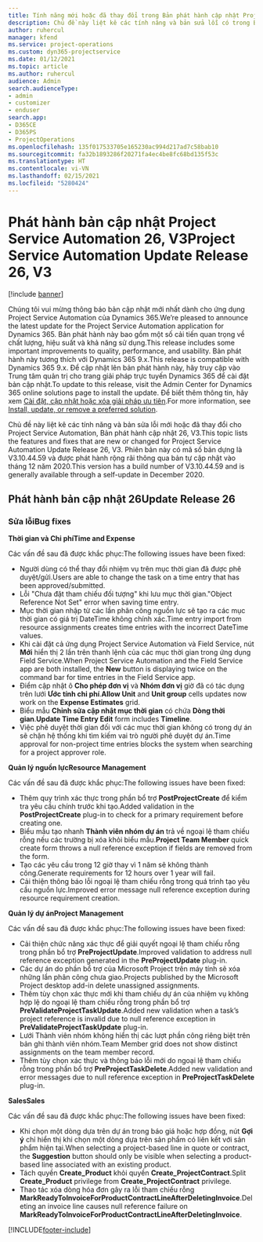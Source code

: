 ```yaml
---
title: Tính năng mới hoặc đã thay đổi trong Bản phát hành cập nhật Project Service Automation 26, V3
description: Chủ đề này liệt kê các tính năng và bản sửa lỗi có trong Bản phát hành cập nhật Project Service Automation 26, V3.
author: ruhercul
manager: kfend
ms.service: project-operations
ms.custom: dyn365-projectservice
ms.date: 01/12/2021
ms.topic: article
ms.author: ruhercul
audience: Admin
search.audienceType:
- admin
- customizer
- enduser
search.app:
- D365CE
- D365PS
- ProjectOperations
ms.openlocfilehash: 135f017533705e165230ac994d217ad7c58bab10
ms.sourcegitcommit: fa32b1893286f20271fa4ec4be8fc68bd135f53c
ms.translationtype: HT
ms.contentlocale: vi-VN
ms.lasthandoff: 02/15/2021
ms.locfileid: "5280424"
---
```

# <a name="project-service-automation-update-release-26-v3"></a><span data-ttu-id="edea4-103">Phát hành bản cập nhật Project Service Automation 26, V3</span><span class="sxs-lookup"><span data-stu-id="edea4-103">Project Service Automation Update Release 26, V3</span></span>

[!include [banner](../includes/psa-now-project-operations.md)]

<span data-ttu-id="edea4-104">Chúng tôi vui mừng thông báo bản cập nhật mới nhất dành cho ứng dụng Project Service Automation của Dynamics 365.</span><span class="sxs-lookup"><span data-stu-id="edea4-104">We’re pleased to announce the latest update for the Project Service Automation application for Dynamics 365.</span></span> <span data-ttu-id="edea4-105">Bản phát hành này bao gồm một số cải tiến quan trọng về chất lượng, hiệu suất và khả năng sử dụng.</span><span class="sxs-lookup"><span data-stu-id="edea4-105">This release includes some important improvements to quality, performance, and usability.</span></span> <span data-ttu-id="edea4-106">Bản phát hành này tương thích với Dynamics 365 9.x.</span><span class="sxs-lookup"><span data-stu-id="edea4-106">This release is compatible with Dynamics 365 9.x.</span></span> <span data-ttu-id="edea4-107">Để cập nhật lên bản phát hành này, hãy truy cập vào Trung tâm quản trị cho trang giải pháp trực tuyến Dynamics 365 để cài đặt bản cập nhật.</span><span class="sxs-lookup"><span data-stu-id="edea4-107">To update to this release, visit the Admin Center for Dynamics 365 online solutions page to install the update.</span></span> <span data-ttu-id="edea4-108">Để biết thêm thông tin, hãy xem [Cài đặt, cập nhật hoặc xóa giải pháp ưu tiên](https://docs.microsoft.com/power-platform/admin/install-remove-preferred-solution).</span><span class="sxs-lookup"><span data-stu-id="edea4-108">For more information, see [Install, update, or remove a preferred solution](https://docs.microsoft.com/power-platform/admin/install-remove-preferred-solution).</span></span>

<span data-ttu-id="edea4-109">Chủ đề này liệt kê các tính năng và bản sửa lỗi mới hoặc đã thay đổi cho Project Service Automation, Bản phát hành cập nhật 26, V3.</span><span class="sxs-lookup"><span data-stu-id="edea4-109">This topic lists the features and fixes that are new or changed for Project Service Automation Update Release 26, V3.</span></span> <span data-ttu-id="edea4-110">Phiên bản này có mã số bản dựng là V3.10.44.59 và được phát hành rộng rãi thông qua bản tự cập nhật vào tháng 12 năm 2020.</span><span class="sxs-lookup"><span data-stu-id="edea4-110">This version has a build number of V3.10.44.59 and is generally available through a self-update in December 2020.</span></span>

## <a name="update-release-26"></a><span data-ttu-id="edea4-111">Phát hành bản cập nhật 26</span><span class="sxs-lookup"><span data-stu-id="edea4-111">Update Release 26</span></span>

### <a name="bug-fixes"></a><span data-ttu-id="edea4-112">Sửa lỗi</span><span class="sxs-lookup"><span data-stu-id="edea4-112">Bug fixes</span></span>

<span data-ttu-id="edea4-113">**Thời gian và Chi phí**</span><span class="sxs-lookup"><span data-stu-id="edea4-113">**Time and Expense**</span></span>

<span data-ttu-id="edea4-114">Các vấn đề sau đã được khắc phục:</span><span class="sxs-lookup"><span data-stu-id="edea4-114">The following issues have been fixed:</span></span>

- <span data-ttu-id="edea4-115">Người dùng có thể thay đổi nhiệm vụ trên mục thời gian đã được phê duyệt/gửi.</span><span class="sxs-lookup"><span data-stu-id="edea4-115">Users are able to change the task on a time entry that has been approved/submitted.</span></span>
- <span data-ttu-id="edea4-116">Lỗi "Chưa đặt tham chiếu đối tượng" khi lưu mục thời gian.</span><span class="sxs-lookup"><span data-stu-id="edea4-116">"Object Reference Not Set" error when saving time entry.</span></span>
- <span data-ttu-id="edea4-117">Mục thời gian nhập từ các lần phân công nguồn lực sẽ tạo ra các mục thời gian có giá trị DateTime không chính xác.</span><span class="sxs-lookup"><span data-stu-id="edea4-117">Time entry import from resource assignments creates time entries with the incorrect DateTime values.</span></span>
- <span data-ttu-id="edea4-118">Khi cài đặt cả ứng dụng Project Service Automation và Field Service, nút **Mới** hiển thị 2 lần trên thanh lệnh của các mục thời gian trong ứng dụng Field Service.</span><span class="sxs-lookup"><span data-stu-id="edea4-118">When Project Service Automation and the Field Service app are both installed, the **New** button is displaying twice on the command bar for time entries in the Field Service app.</span></span>
- <span data-ttu-id="edea4-119">Điểm cập nhật ô **Cho phép đơn vị** và **Nhóm đơn vị** giờ đã có tác dụng trên lưới **Ước tính chi phí**.</span><span class="sxs-lookup"><span data-stu-id="edea4-119">**Allow Unit** and **Unit group** cells updates now work on the **Expense Estimates** grid.</span></span>
- <span data-ttu-id="edea4-120">Biểu mẫu **Chỉnh sửa cập nhật mục thời gian** có chứa **Dòng thời gian**.</span><span class="sxs-lookup"><span data-stu-id="edea4-120">**Update Time Entry Edit** form includes **Timeline**.</span></span>
- <span data-ttu-id="edea4-121">Việc phê duyệt thời gian đối với các mục thời gian không có trong dự án sẽ chặn hệ thống khi tìm kiếm vai trò người phê duyệt dự án.</span><span class="sxs-lookup"><span data-stu-id="edea4-121">Time approval for non-project time entries blocks the system when searching for a project approver role.</span></span>

<span data-ttu-id="edea4-122">**Quản lý nguồn lực**</span><span class="sxs-lookup"><span data-stu-id="edea4-122">**Resource Management**</span></span>

<span data-ttu-id="edea4-123">Các vấn đề sau đã được khắc phục:</span><span class="sxs-lookup"><span data-stu-id="edea4-123">The following issues have been fixed:</span></span>

- <span data-ttu-id="edea4-124">Thêm quy trình xác thực trong phần bổ trợ **PostProjectCreate** để kiểm tra yêu cầu chính trước khi tạo.</span><span class="sxs-lookup"><span data-stu-id="edea4-124">Added validation in the **PostProjectCreate** plug-in to check for a primary requirement before creating one.</span></span>
- <span data-ttu-id="edea4-125">Biểu mẫu tạo nhanh **Thành viên nhóm dự án** trả về ngoại lệ tham chiếu rỗng nếu các trường bị xóa khỏi biểu mẫu.</span><span class="sxs-lookup"><span data-stu-id="edea4-125">**Project Team Member** quick create form throws a null reference exception if fields are removed from the form.</span></span>
- <span data-ttu-id="edea4-126">Tạo các yêu cầu trong 12 giờ thay vì 1 năm sẽ không thành công.</span><span class="sxs-lookup"><span data-stu-id="edea4-126">Generate requirements for 12 hours over 1 year will fail.</span></span>
- <span data-ttu-id="edea4-127">Cải thiện thông báo lỗi ngoại lệ tham chiếu rỗng trong quá trình tạo yêu cầu nguồn lực.</span><span class="sxs-lookup"><span data-stu-id="edea4-127">Improved error message null reference exception during resource requirement creation.</span></span>

<span data-ttu-id="edea4-128">**Quản lý dự án**</span><span class="sxs-lookup"><span data-stu-id="edea4-128">**Project Management**</span></span>

<span data-ttu-id="edea4-129">Các vấn đề sau đã được khắc phục:</span><span class="sxs-lookup"><span data-stu-id="edea4-129">The following issues have been fixed:</span></span>

- <span data-ttu-id="edea4-130">Cải thiện chức năng xác thực để giải quyết ngoại lệ tham chiếu rỗng trong phần bổ trợ **PreProjectUpdate**.</span><span class="sxs-lookup"><span data-stu-id="edea4-130">Improved validation to address null reference exception generated in the **PreProjectUpdate** plug-in.</span></span>
- <span data-ttu-id="edea4-131">Các dự án do phần bổ trợ của Microsoft Project trên máy tính sẽ xóa những lần phân công chưa giao.</span><span class="sxs-lookup"><span data-stu-id="edea4-131">Projects published by the Microsoft Project desktop add-in delete unassigned assignments.</span></span>
- <span data-ttu-id="edea4-132">Thêm tùy chọn xác thực mới khi tham chiếu dự án của nhiệm vụ không hợp lệ do ngoại lệ tham chiếu rỗng trong phần bổ trợ **PreValidateProjectTaskUpdate**.</span><span class="sxs-lookup"><span data-stu-id="edea4-132">Added new validation when a task’s project reference is invalid due to null reference exception in **PreValidateProjectTaskUpdate** plug-in.</span></span>
- <span data-ttu-id="edea4-133">Lưới Thành viên nhóm không hiển thị các lượt phần công riêng biệt trên bản ghi thành viên nhóm.</span><span class="sxs-lookup"><span data-stu-id="edea4-133">Team Member grid does not show distinct assignments on the team member record.</span></span>
- <span data-ttu-id="edea4-134">Thêm tùy chọn xác thực và thông báo lỗi mới do ngoại lệ tham chiếu rỗng trong phần bổ trợ **PreProjectTaskDelete**.</span><span class="sxs-lookup"><span data-stu-id="edea4-134">Added new validation and error messages due to null reference exception in **PreProjectTaskDelete** plug-in.</span></span>

<span data-ttu-id="edea4-135">**Sales**</span><span class="sxs-lookup"><span data-stu-id="edea4-135">**Sales**</span></span>

<span data-ttu-id="edea4-136">Các vấn đề sau đã được khắc phục:</span><span class="sxs-lookup"><span data-stu-id="edea4-136">The following issues have been fixed:</span></span>

- <span data-ttu-id="edea4-137">Khi chọn một dòng dựa trên dự án trong báo giá hoặc hợp đồng, nút **Gợi ý** chỉ hiển thị khi chọn một dòng dựa trên sản phẩm có liên kết với sản phẩm hiện tại.</span><span class="sxs-lookup"><span data-stu-id="edea4-137">When selecting a project-based line in quote or contract, the **Suggestion** button should only be visible when selecting a product-based line associated with an existing product.</span></span>
- <span data-ttu-id="edea4-138">Tách quyền **Create_Product** khỏi quyền **Create_ProjectContract**.</span><span class="sxs-lookup"><span data-stu-id="edea4-138">Split **Create_Product** privilege from **Create_ProjectContract** privilege.</span></span>
- <span data-ttu-id="edea4-139">Thao tác xóa dòng hóa đơn gây ra lỗi tham chiếu rỗng **MarkReadyToInvoiceForProductContractLineAfterDeletingInvoice**.</span><span class="sxs-lookup"><span data-stu-id="edea4-139">Deleting an invoice line causes null reference failure on **MarkReadyToInvoiceForProductContractLineAfterDeletingInvoice**.</span></span>


[!INCLUDE[footer-include](../includes/footer-banner.md)]